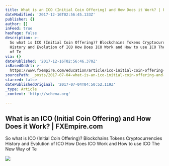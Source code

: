 ```yaml
---
title: What is an ICO (Initial Coin Offering) and How Does it Work? | FXEmpire.com
dateModified: '2017-12-16T02:56:45.133Z'
publisher: {}
author: []
inFeed: true
hasPage: false
description: >-
  So what is ICO (Initial Coin Offering)? Blockchains Tokens Cryptocurrencies
  History and Evolution of ICO How Does ICO Work and How to use ICO The New Way
  of Te
via: {}
datePublished: '2017-12-16T02:56:46.370Z'
isBasedOnUrl: >-
  https://www.fxempire.com/education/article/ico-initial-coin-offering-work-418446
sourcePath: _posts/2017-07-04-what-is-an-ico-initial-coin-offering-and-how-does-it-work.md
starred: false
datePublishedOriginal: '2017-07-04T04:50:52.119Z'
_type: Article
_context: 'http://schema.org'

---
```

<article style=""><h1>What is an ICO (Initial Coin Offering) and How Does it Work? | FXEmpire.com</h1><p>So what is ICO (Initial Coin Offering)? Blockchains Tokens Cryptocurrencies History and Evolution of ICO How Does ICO Work and How to use ICO The New Way of Te</p><img src="https://responsive.fxempire.com/fxempire/630a/2017/07/Cryptocurrency.jpg" /></article>